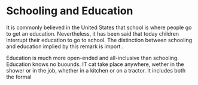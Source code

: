 # Schooling and  Education 

It is commonly believed in the United States that school is where people go to get an education. Nevertheless, it has been said that today children interrupt their education to go to school. The distinction between schooling and  education implied by this remark is import .

Education is much more  open-ended and all-inclusive than schooling. Education knows no buounds. IT cat take place anywhere, wether in the shower or in the job, whether in a kitchen or on a tractor. It includes both the formal